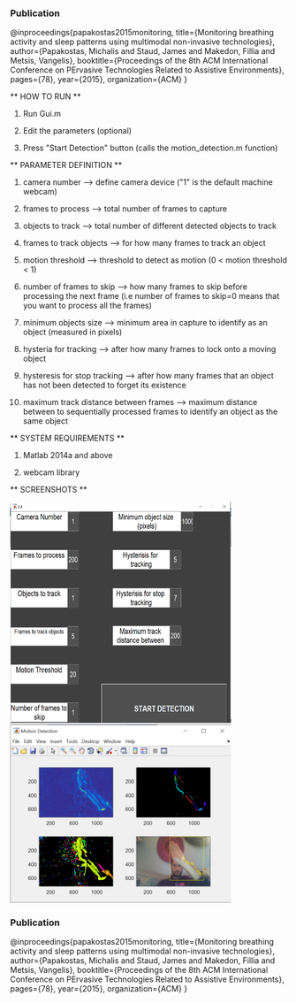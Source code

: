 ### Publication

@inproceedings{papakostas2015monitoring,
  title={Monitoring breathing activity and sleep patterns using multimodal non-invasive technologies},
  author={Papakostas, Michalis and Staud, James and Makedon, Fillia and Metsis, Vangelis},
  booktitle={Proceedings of the 8th ACM International Conference on PErvasive Technologies Related to Assistive Environments},
  pages={78},
  year={2015},
  organization={ACM}
}


** HOW TO RUN **

1. Run Gui.m

2. Edit the parameters (optional)

3. Press "Start Detection" button (calls the motion_detection.m function)

** PARAMETER DEFINITION **

1. camera number --> define camera device ("1" is the default machine webcam)

2. frames to process --> total number of frames to capture

3. objects to track --> total number of different detected objects to track

4. frames to track objects --> for how many frames to track an object

5. motion threshold --> threshold to detect as motion (0 < motion threshold < 1)

6. number of frames to skip --> how many frames to skip before processing the next frame (i.e number of frames to skip=0 means that you want to process all the frames)

7. minimum objects size --> minimum area in capture to identify as an object (measured in pixels)

8. hysteria for tracking --> after how many frames to lock onto a moving object

9. hysteresis for stop tracking --> after how many frames that an object has not been detected to forget its existence

10. maximum track distance between frames --> maximum distance between to sequentially processed frames to identify an object as the same object

** SYSTEM REQUIREMENTS **

1. Matlab 2014a and above

2. webcam library

** SCREENSHOTS **

<img src="https://github.com/MikeMpapa/Motion-Tracker/blob/master/fig3.PNG" width="400" height="400">

<img src="https://github.com/MikeMpapa/Motion-Tracker/blob/master/fig4.PNG" width="400" height="$400">




### Publication

@inproceedings{papakostas2015monitoring,
  title={Monitoring breathing activity and sleep patterns using multimodal non-invasive technologies},
  author={Papakostas, Michalis and Staud, James and Makedon, Fillia and Metsis, Vangelis},
  booktitle={Proceedings of the 8th ACM International Conference on PErvasive Technologies Related to Assistive Environments},
  pages={78},
  year={2015},
  organization={ACM}
}
